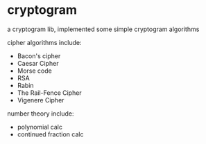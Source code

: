 # cryptogram

a cryptogram lib, implemented some simple cryptogram algorithms


cipher algorithms include:

* Bacon's cipher
* Caesar Cipher
* Morse code
* RSA
* Rabin
* The Rail-Fence Cipher
* Vigenere Cipher

number theory include:

* polynomial calc
* continued fraction calc